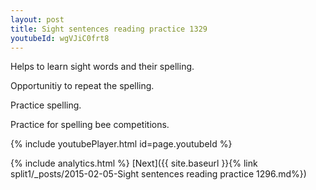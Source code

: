 ```yaml
---
layout: post
title: Sight sentences reading practice 1329
youtubeId: wgVJiC0frt8
---
```

 
 
Helps to learn sight words and their spelling.

Opportunitiy to repeat the spelling. 

Practice spelling. 
 
Practice for spelling bee competitions. 
 
{% include youtubePlayer.html id=page.youtubeId %}
 
 
{% include analytics.html %} 
[Next]({{ site.baseurl }}{% link  split1/_posts/2015-02-05-Sight sentences reading practice 1296.md%})
 
